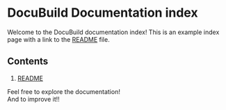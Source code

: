 # DocuBuild Documentation index
  
Welcome to the DocuBuild documentation index! 
This is an example index page with a link to the [README](readme.md) file.  
  
## Contents  
  
1. [README](readme.md)  
  
Feel free to explore the documentation!  
And to improve it!!
